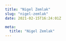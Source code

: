 ```yaml
---
title: "Nigel Zemlak"
slug: "nigel-zemlak"
date: 2021-02-15T16:24:01Z

meta:
  title: "Nigel Zemlak"
---
```


